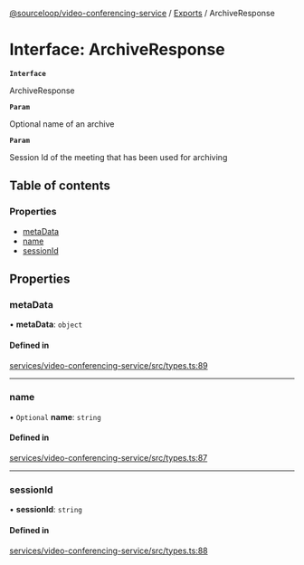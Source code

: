 [@sourceloop/video-conferencing-service](../README.md) / [Exports](../modules.md) / ArchiveResponse

# Interface: ArchiveResponse

**`Interface`**

ArchiveResponse

**`Param`**

Optional name of an archive

**`Param`**

Session Id of the meeting that has been used for archiving

## Table of contents

### Properties

- [metaData](ArchiveResponse.md#metadata)
- [name](ArchiveResponse.md#name)
- [sessionId](ArchiveResponse.md#sessionid)

## Properties

### metaData

• **metaData**: `object`

#### Defined in

[services/video-conferencing-service/src/types.ts:89](https://github.com/sourcefuse/loopback4-microservice-catalog/blob/6c16af104/services/video-conferencing-service/src/types.ts#L89)

___

### name

• `Optional` **name**: `string`

#### Defined in

[services/video-conferencing-service/src/types.ts:87](https://github.com/sourcefuse/loopback4-microservice-catalog/blob/6c16af104/services/video-conferencing-service/src/types.ts#L87)

___

### sessionId

• **sessionId**: `string`

#### Defined in

[services/video-conferencing-service/src/types.ts:88](https://github.com/sourcefuse/loopback4-microservice-catalog/blob/6c16af104/services/video-conferencing-service/src/types.ts#L88)
